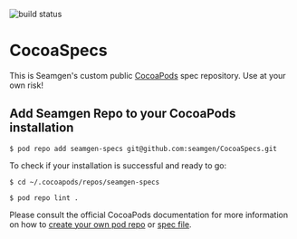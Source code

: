 ![build status](https://cloud1.codingmerc.com/status/cocoaspecs.png)

# CocoaSpecs 
This is Seamgen's custom public [CocoaPods](https://guides.cocoapods.org/making/private-cocoapods.html) spec repository. Use at your own risk!

## Add Seamgen Repo to your CocoaPods installation

`$ pod repo add seamgen-specs git@github.com:seamgen/CocoaSpecs.git`

To check if your installation is successful and ready to go:

`$ cd ~/.cocoapods/repos/seamgen-specs`

`$ pod repo lint .`

Please consult the official CocoaPods documentation for more information on how to [create your own pod repo](https://guides.cocoapods.org/making/private-cocoapods.html) or [spec file](http://guides.cocoapods.org/making/specs-and-specs-repo.html).